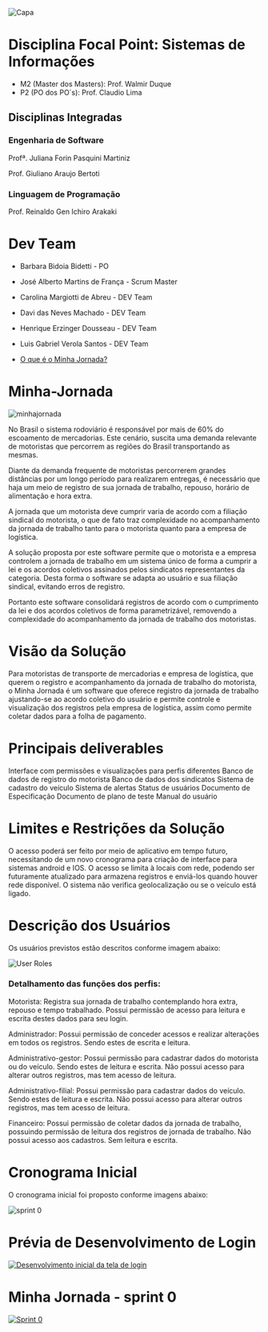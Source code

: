 
![Capa](https://github.com/PITime01/Minha-Jornada/blob/master/documentos/Capa.gif)

# Disciplina Focal Point: Sistemas de Informações
* M2 (Master dos Masters): Prof. Walmir Duque
* P2 (PO dos PO´s): Prof. Claudio Lima

## Disciplinas Integradas

   ### Engenharia de Software
   Profª. Juliana Forin Pasquini Martiniz
   
   Prof. Giuliano Araujo Bertoti

   ### Linguagem de Programação
   Prof. Reinaldo Gen Ichiro Arakaki

# Dev Team
* Barbara Bidoia Bidetti - PO

* José Alberto Martins de França - Scrum Master

* Carolina Margiotti de Abreu - DEV Team

* Davi das Neves Machado - DEV Team

* Henrique Erzinger Dousseau - DEV Team

* Luis Gabriel Verola Santos - DEV Team

* [O que é o Minha Jornada?](https://github.com/PITime01/Minha-Jornada/blob/master/README.md#minha-jornada)


# Minha-Jornada
![minhajornada](https://github.com/PITime01/Minha-Jornada/blob/master/documentos/minhajornada.png)

No Brasil o sistema rodoviário é responsável por mais de 60% do escoamento de mercadorias. Este cenário, suscita uma demanda relevante de motoristas que percorrem as regiões do Brasil transportando as mesmas. 

Diante da demanda frequente de motoristas percorrerem grandes distâncias por um longo período para realizarem entregas, é necessário que haja um meio de registro de sua jornada de trabalho, repouso, horário de alimentação e hora extra. 

A jornada que um motorista deve cumprir varia de acordo com a filiação sindical do motorista, o que de fato traz complexidade no acompanhamento da jornada de trabalho tanto para o motorista quanto para a empresa de logística. 

A solução proposta por este software permite que o motorista e a empresa controlem a jornada de trabalho em um sistema único de forma a cumprir a lei e os acordos coletivos assinados pelos sindicatos representantes da categoria. Desta forma o software se adapta ao usuário e sua filiação sindical, evitando erros de registro.  

Portanto este software consolidará registros de acordo com o cumprimento da lei e dos acordos coletivos de forma parametrizável, removendo a complexidade do acompanhamento da jornada de trabalho dos motoristas. 

# Visão da Solução  
Para motoristas de transporte de mercadorias e empresa de logística, que querem o registro e acompanhamento da jornada de trabalho do motorista, o Minha Jornada é um software que oferece registro da jornada de trabalho ajustando-se ao acordo coletivo do usuário e permite controle e visualização dos registros pela empresa de logística, assim como permite coletar dados para a folha de pagamento. 

# Principais deliverables 
Interface com permissões e visualizações para perfis diferentes 
Banco de dados de registro do motorista 
Banco de dados dos sindicatos 
Sistema de cadastro do veículo
Sistema de alertas 
Status de usuários 
Documento de Especificação 
Documento de plano de teste 
Manual do usuário 

# Limites e Restrições da Solução 
O acesso poderá ser feito por meio de aplicativo em tempo futuro, necessitando de um novo cronograma para criação de interface para sistemas android e IOS. 
O acesso se limita à locais com rede, podendo ser futuramente atualizado para armazena registros e enviá-los quando houver rede disponível. 
O sistema não verifica geolocalização ou se o veículo está ligado. 

# Descrição dos Usuários 
Os usuários previstos estão descritos conforme imagem abaixo: 

![User Roles](https://github.com/PITime01/Minha-Jornada/blob/master/User%20Roles.jpg?raw=true)

### Detalhamento das funções dos perfis: 


Motorista: Registra sua jornada de trabalho contemplando hora extra, repouso e tempo trabalhado. Possui permissão de acesso para leitura e escrita destes dados para seu login.

Administrador: Possui permissão de conceder acessos e realizar alterações em todos os registros. Sendo estes de escrita e leitura.

Administrativo-gestor: Possui permissão para cadastrar dados do motorista ou do veículo. Sendo estes de leitura e escrita.
Não possui acesso para alterar outros registros, mas tem acesso de leitura.

Administrativo-filial: Possui permissão para cadastrar dados do veículo. Sendo estes de leitura e escrita.
Não possui acesso para alterar outros registros, mas tem acesso de leitura.

Financeiro: Possui permissão de coletar dados da jornada de trabalho, possuindo permissão de leitura dos registros de jornada de trabalho.
Não possui acesso aos cadastros. Sem leitura e escrita.
# Cronograma Inicial
O cronograma inicial foi proposto conforme imagens abaixo:

![sprint 0](https://user-images.githubusercontent.com/71779649/94697007-0e57e980-030e-11eb-8d80-5cdc226ac283.JPG)

# Prévia de Desenvolvimento de Login

[![Desenvolvimento inicial da tela de login](http://img.youtube.com/vi/XRCfJSJqxVg/0.jpg)](http://www.youtube.com/watch?v=XRCfJSJqxVg "Prévia de Login")

# Minha Jornada - sprint 0
[![Sprint 0](http://img.youtube.com/vi/2XOPj9oY2UQ/0.jpg)](http://www.youtube.com/watch?v=2XOPj9oY2UQ "Minha Jornada")
	

